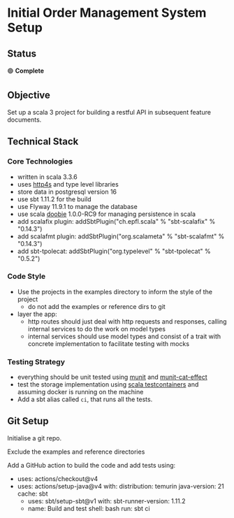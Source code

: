 # Initial Order Management System Setup

## Status

🟢 **Complete**

## Objective

Set up a scala 3 project for building a restful API in subsequent feature documents.

## Technical Stack

### Core Technologies

- written in scala 3.3.6
- uses [http4s](https://http4s.org/) and type level libraries
- store data in postgresql version 16
- use sbt 1.11.2 for the build
- use Flyway 11.9.1 to manage the database
- use scala [doobie](https://github.com/typelevel/doobie) 1.0.0-RC9 for managing persistence in scala
- add scalafix plugin: addSbtPlugin("ch.epfl.scala" % "sbt-scalafix" % "0.14.3")
- add scalafmt plugin: addSbtPlugin("org.scalameta" % "sbt-scalafmt" % "0.14.3")
- add sbt-tpolecat: addSbtPlugin("org.typelevel" % "sbt-tpolecat" % "0.5.2")

### Code Style

- Use the projects in the examples directory to inform the style of the project
  - do not add the examples or reference dirs to git
- layer the app:
  - http routes should just deal with http requests and responses, calling internal services to do the work on model types
  - internal services should use model types and consist of a trait with concrete implementation to facilitate testing with mocks

### Testing Strategy

- everything should be unit tested using [munit](https://scalameta.org/munit/) and [munit-cat-effect](https://typelevel.org/munit-cats-effect/)
- test the storage implementation using [scala testcontainers](https://github.com/testcontainers/testcontainers-scala) and assuming docker is running on the machine
- Add a sbt alias called `ci`, that runs all the tests.

## Git Setup

Initialise a git repo.

Exclude the examples and reference directories

Add a GitHub action to build the code and add tests using:

- uses: actions/checkout@v4
- uses: actions/setup-java@v4
      with:
        distribution: temurin
        java-version: 21
        cache: sbt
    - uses: sbt/setup-sbt@v1
      with:
        sbt-runner-version: 1.11.2
    - name: Build and test
      shell: bash
      run: sbt ci


